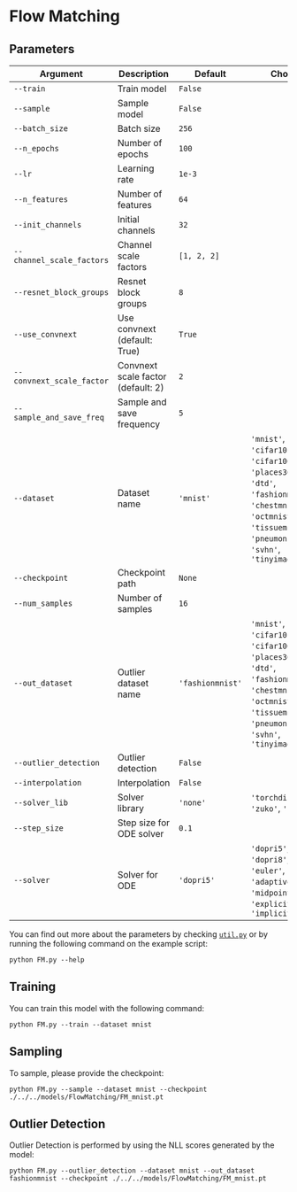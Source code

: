 # Flow Matching

## Parameters

| Argument                     | Description                       | Default           | Choices                                                                                                      |
|------------------------------|-----------------------------------|-------------------|--------------------------------------------------------------------------------------------------------------|
| `--train`                    | Train model                       | `False`           |                                                                                                              |
| `--sample`                   | Sample model                      | `False`           |                                                                                                              |
| `--batch_size`               | Batch size                        | `256`             |                                                                                                              |
| `--n_epochs`                 | Number of epochs                  | `100`             |                                                                                                              |
| `--lr`                       | Learning rate                     | `1e-3`            |                                                                                                              |
| `--n_features`               | Number of features                | `64`              |                                                                                                              |
| `--init_channels`            | Initial channels                  | `32`              |                                                                                                              |
| `--channel_scale_factors`    | Channel scale factors             | `[1, 2, 2]`       |                                                                                                              |
| `--resnet_block_groups`      | Resnet block groups               | `8`               |                                                                                                              |
| `--use_convnext`             | Use convnext (default: True)      | `True`            |                                                                                                              |
| `--convnext_scale_factor`    | Convnext scale factor (default: 2)| `2`               |                                                                                                              |
| `--sample_and_save_freq`     | Sample and save frequency         | `5`               |                                                                                                              |
| `--dataset`                  | Dataset name                      | `'mnist'`         | `'mnist'`, `'cifar10'`, `'cifar100'`, `'places365'`, `'dtd'`, `'fashionmnist'`, `'chestmnist'`, `'octmnist'`, `'tissuemnist'`, `'pneumoniamnist'`, `'svhn'`, `'tinyimagenet'` |
| `--checkpoint`               | Checkpoint path                   | `None`            |                                                                                                              |
| `--num_samples`              | Number of samples                 | `16`              |                                                                                                              |
| `--out_dataset`              | Outlier dataset name              | `'fashionmnist'`  | `'mnist'`, `'cifar10'`, `'cifar100'`, `'places365'`, `'dtd'`, `'fashionmnist'`, `'chestmnist'`, `'octmnist'`, `'tissuemnist'`, `'pneumoniamnist'`, `'svhn'`, `'tinyimagenet'`  |
| `--outlier_detection`        | Outlier detection                 | `False`           |                                                                                                              |
| `--interpolation`            | Interpolation                      | `False`           |                                                                                                              |
| `--solver_lib`               | Solver library                     | `'none'`          | `'torchdiffeq'`, `'zuko'`, `'none'`                                                                          |
| `--step_size`                | Step size for ODE solver           | `0.1`             |                                                                                                              |
| `--solver`                   | Solver for ODE                     | `'dopri5'`        | `'dopri5'`, `'rk4'`, `'dopri8'`, `'euler'`, `'bosh3'`, `'adaptive_heun'`, `'midpoint'`, `'explicit_adams'`, `'implicit_adams'` |

You can find out more about the parameters by checking [`util.py`](./../src/generativezoo/utils/util.py) or by running the following command on the example script:

    python FM.py --help

## Training

You can train this model with the following command:

    python FM.py --train --dataset mnist

## Sampling

To sample, please provide the checkpoint:

    python FM.py --sample --dataset mnist --checkpoint ./../../models/FlowMatching/FM_mnist.pt

## Outlier Detection

Outlier Detection is performed by using the NLL scores generated by the model:

    python FM.py --outlier_detection --dataset mnist --out_dataset fashionmnist --checkpoint ./../../models/FlowMatching/FM_mnist.pt